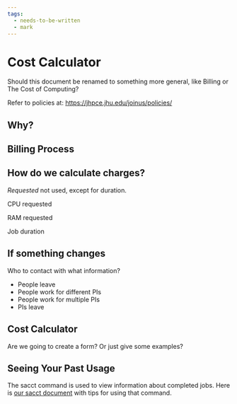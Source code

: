 ```yaml
---
tags:
  - needs-to-be-written
  - mark
---
```


# Cost Calculator

Should this document be renamed to something more general, like Billing or The Cost of Computing?

Refer to policies at: https://jhpce.jhu.edu/joinus/policies/

## Why?

## Billing Process

## How do we calculate charges?

_Requested_ not used, except for duration.

CPU requested

RAM requested

Job duration

## If something changes

Who to contact with what information?

* People leave
* People work for different PIs
* People work for multiple PIs
* PIs leave

## Cost Calculator

Are we going to create a form? Or just give some examples?

## Seeing Your Past Usage

The sacct command is used to view information about completed jobs. Here is [our sacct document](../slurm/tips-sacct.md) with tips for using that command.
